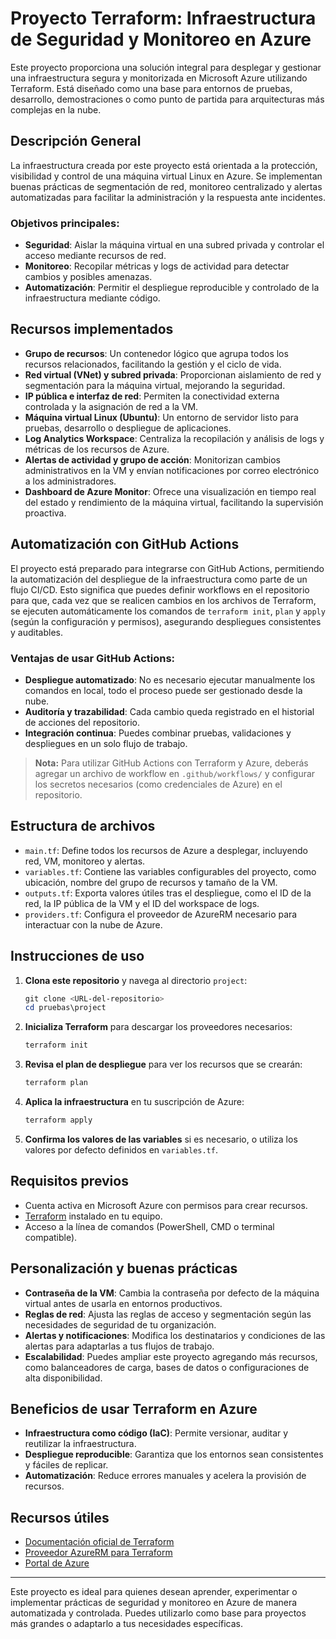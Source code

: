 # Proyecto Terraform: Infraestructura de Seguridad y Monitoreo en Azure

Este proyecto proporciona una solución integral para desplegar y gestionar una infraestructura segura y monitorizada en Microsoft Azure utilizando Terraform. Está diseñado como una base para entornos de pruebas, desarrollo, demostraciones o como punto de partida para arquitecturas más complejas en la nube.

## Descripción General
La infraestructura creada por este proyecto está orientada a la protección, visibilidad y control de una máquina virtual Linux en Azure. Se implementan buenas prácticas de segmentación de red, monitoreo centralizado y alertas automatizadas para facilitar la administración y la respuesta ante incidentes.

### Objetivos principales:
- **Seguridad**: Aislar la máquina virtual en una subred privada y controlar el acceso mediante recursos de red.
- **Monitoreo**: Recopilar métricas y logs de actividad para detectar cambios y posibles amenazas.
- **Automatización**: Permitir el despliegue reproducible y controlado de la infraestructura mediante código.

## Recursos implementados
- **Grupo de recursos**: Un contenedor lógico que agrupa todos los recursos relacionados, facilitando la gestión y el ciclo de vida.
- **Red virtual (VNet) y subred privada**: Proporcionan aislamiento de red y segmentación para la máquina virtual, mejorando la seguridad.
- **IP pública e interfaz de red**: Permiten la conectividad externa controlada y la asignación de red a la VM.
- **Máquina virtual Linux (Ubuntu)**: Un entorno de servidor listo para pruebas, desarrollo o despliegue de aplicaciones.
- **Log Analytics Workspace**: Centraliza la recopilación y análisis de logs y métricas de los recursos de Azure.
- **Alertas de actividad y grupo de acción**: Monitorizan cambios administrativos en la VM y envían notificaciones por correo electrónico a los administradores.
- **Dashboard de Azure Monitor**: Ofrece una visualización en tiempo real del estado y rendimiento de la máquina virtual, facilitando la supervisión proactiva.

## Automatización con GitHub Actions
El proyecto está preparado para integrarse con GitHub Actions, permitiendo la automatización del despliegue de la infraestructura como parte de un flujo CI/CD. Esto significa que puedes definir workflows en el repositorio para que, cada vez que se realicen cambios en los archivos de Terraform, se ejecuten automáticamente los comandos de `terraform init`, `plan` y `apply` (según la configuración y permisos), asegurando despliegues consistentes y auditables.

### Ventajas de usar GitHub Actions:
- **Despliegue automatizado**: No es necesario ejecutar manualmente los comandos en local, todo el proceso puede ser gestionado desde la nube.
- **Auditoría y trazabilidad**: Cada cambio queda registrado en el historial de acciones del repositorio.
- **Integración continua**: Puedes combinar pruebas, validaciones y despliegues en un solo flujo de trabajo.

> **Nota:** Para utilizar GitHub Actions con Terraform y Azure, deberás agregar un archivo de workflow en `.github/workflows/` y configurar los secretos necesarios (como credenciales de Azure) en el repositorio.

## Estructura de archivos
- `main.tf`: Define todos los recursos de Azure a desplegar, incluyendo red, VM, monitoreo y alertas.
- `variables.tf`: Contiene las variables configurables del proyecto, como ubicación, nombre del grupo de recursos y tamaño de la VM.
- `outputs.tf`: Exporta valores útiles tras el despliegue, como el ID de la red, la IP pública de la VM y el ID del workspace de logs.
- `providers.tf`: Configura el proveedor de AzureRM necesario para interactuar con la nube de Azure.

## Instrucciones de uso
1. **Clona este repositorio** y navega al directorio `project`:
   ```powershell
   git clone <URL-del-repositorio>
   cd pruebas\project
   ```
2. **Inicializa Terraform** para descargar los proveedores necesarios:
   ```powershell
   terraform init
   ```
3. **Revisa el plan de despliegue** para ver los recursos que se crearán:
   ```powershell
   terraform plan
   ```
4. **Aplica la infraestructura** en tu suscripción de Azure:
   ```powershell
   terraform apply
   ```
5. **Confirma los valores de las variables** si es necesario, o utiliza los valores por defecto definidos en `variables.tf`.

## Requisitos previos
- Cuenta activa en Microsoft Azure con permisos para crear recursos.
- [Terraform](https://www.terraform.io/downloads.html) instalado en tu equipo.
- Acceso a la línea de comandos (PowerShell, CMD o terminal compatible).

## Personalización y buenas prácticas
- **Contraseña de la VM**: Cambia la contraseña por defecto de la máquina virtual antes de usarla en entornos productivos.
- **Reglas de red**: Ajusta las reglas de acceso y segmentación según las necesidades de seguridad de tu organización.
- **Alertas y notificaciones**: Modifica los destinatarios y condiciones de las alertas para adaptarlas a tus flujos de trabajo.
- **Escalabilidad**: Puedes ampliar este proyecto agregando más recursos, como balanceadores de carga, bases de datos o configuraciones de alta disponibilidad.

## Beneficios de usar Terraform en Azure
- **Infraestructura como código (IaC)**: Permite versionar, auditar y reutilizar la infraestructura.
- **Despliegue reproducible**: Garantiza que los entornos sean consistentes y fáciles de replicar.
- **Automatización**: Reduce errores manuales y acelera la provisión de recursos.

## Recursos útiles
- [Documentación oficial de Terraform](https://www.terraform.io/docs)
- [Proveedor AzureRM para Terraform](https://registry.terraform.io/providers/hashicorp/azurerm/latest/docs)
- [Portal de Azure](https://portal.azure.com)

---
Este proyecto es ideal para quienes desean aprender, experimentar o implementar prácticas de seguridad y monitoreo en Azure de manera automatizada y controlada. Puedes utilizarlo como base para proyectos más grandes o adaptarlo a tus necesidades específicas.
